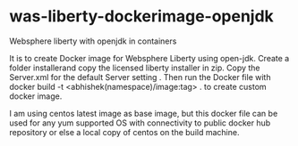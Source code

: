 # was-liberty-dockerimage-openjdk
Websphere liberty with openjdk in containers

It is to create Docker image for Websphere Liberty using open-jdk.
Create a folder installerand copy the licensed liberty installer in zip.
Copy the Server.xml for the default Server setting .
Then run the Docker file with docker build -t <abhishek(namespace)/image:tag> . to create custom docker image.

I am using centos latest image as base image, but this docker file can be used for any yum supported OS with connectivity to public docker hub repository or else a local copy of centos on the build machine.

